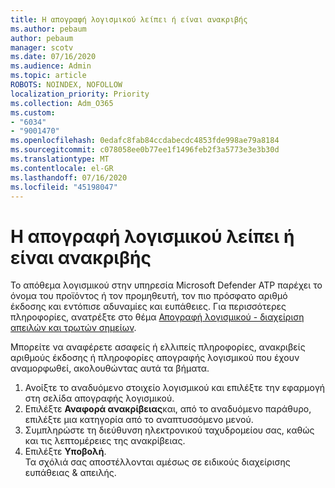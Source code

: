```yaml
---
title: Η απογραφή λογισμικού λείπει ή είναι ανακριβής
ms.author: pebaum
author: pebaum
manager: scotv
ms.date: 07/16/2020
ms.audience: Admin
ms.topic: article
ROBOTS: NOINDEX, NOFOLLOW
localization_priority: Priority
ms.collection: Adm_O365
ms.custom:
- "6034"
- "9001470"
ms.openlocfilehash: 0edafc8fab84ccdabecdc4853fde998ae79a8184
ms.sourcegitcommit: c078058ee0b77ee1f1496feb2f3a5773e3e3b30d
ms.translationtype: MT
ms.contentlocale: el-GR
ms.lasthandoff: 07/16/2020
ms.locfileid: "45198047"
---
```

# <a name="software-inventory-is-missing-or-inaccurate"></a>Η απογραφή λογισμικού λείπει ή είναι ανακριβής

Το απόθεμα λογισμικού στην υπηρεσία Microsoft Defender ATP παρέχει το όνομα του προϊόντος ή τον προμηθευτή, τον πιο πρόσφατο αριθμό έκδοσης και εντόπισε αδυναμίες και ευπάθειες. Για περισσότερες πληροφορίες, ανατρέξτε στο θέμα [Απογραφή λογισμικού - διαχείριση απειλών και τρωτών σημείων](https://docs.microsoft.com/windows/security/threat-protection/microsoft-defender-atp/tvm-software-inventory).

Μπορείτε να αναφέρετε ασαφείς ή ελλιπείς πληροφορίες, ανακριβείς αριθμούς έκδοσης ή πληροφορίες απογραφής λογισμικού που έχουν αναμορφωθεί, ακολουθώντας αυτά τα βήματα.  

1. Ανοίξτε το αναδυόμενο στοιχείο λογισμικού και επιλέξτε την εφαρμογή στη σελίδα απογραφής λογισμικού.
2. Επιλέξτε **Αναφορά ανακρίβειας**και, από το αναδυόμενο παράθυρο, επιλέξτε μια κατηγορία από το αναπτυσσόμενο μενού.
3. Συμπληρώστε τη διεύθυνση ηλεκτρονικού ταχυδρομείου σας, καθώς και τις λεπτομέρειες της ανακρίβειας.
4. Επιλέξτε **Υποβολή**.</br>
    Τα σχόλιά σας αποστέλλονται αμέσως σε ειδικούς διαχείρισης ευπάθειας & απειλής.